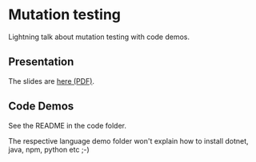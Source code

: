 # Mutation testing

Lightning talk about mutation testing with code demos.

## Presentation

The slides are [here (PDF)](presentation/slides-export.pdf).

## Code Demos

See the README in the code folder.

The respective language demo folder won't explain how to install dotnet, java, npm, python etc ;-)
